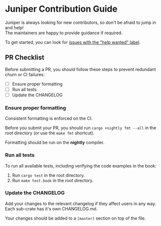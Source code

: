 # Juniper Contribution Guide

Juniper is always looking for new contributors, so don't be afraid to jump in and help!  
The maintainers are happy to provide guidance if required.

To get started, you can look for [issues with the "help wanted" label](https://github.com/graphql-rust/juniper/issues?q=is%3Aissue+is%3Aopen+label%3A%22help+wanted%22).

## PR Checklist

Before submitting a PR, you should follow these steps to prevent redundant churn or CI failures:

- [ ] Ensure proper formatting
- [ ] Run all tests
- [ ] Update the CHANGELOG

### Ensure proper formatting

Consistent formatting is enforced on the CI.

Before you submit your PR, you should run `cargo +nightly fmt --all` in the root directory (or use the `make fmt` shortcut).

Formatting should be run on the **nightly** compiler.

### Run all tests

To run all available tests, including verifying the code examples in the book:

1. Run `cargo test` in the root directory.
2. Run `make test.book` in the root directory.

### Update the CHANGELOG

Add your changes to the relevant changelog if they affect users in any way.
Each sub-crate has it's own CHANGELOG.md.

Your changes should be added to a `[master]` section on top of the file.
